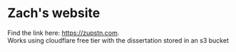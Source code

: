 # Zach's website
Find the link here: https://zupstn.com. \
Works using cloudflare free tier with the dissertation stored in an s3 bucket